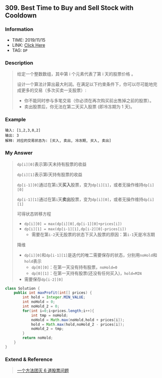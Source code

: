 ## 309. Best Time to Buy and Sell Stock with Cooldown

### Information

* TIME: 2019/11/15
* LINK: [Click Here]( https://leetcode-cn.com/problems/best-time-to-buy-and-sell-stock-with-cooldown/ )
* TAG: `DP`

### Description

> 给定一个整数数组，其中第 i 个元素代表了第 i 天的股票价格 。
>
> 设计一个算法计算出最大利润。在满足以下约束条件下，你可以尽可能地完成更多的交易（多次买卖一支股票）:
>
> *  你不能同时参与多笔交易（你必须在再次购买前出售掉之前的股票）。 
> *  卖出股票后，你无法在第二天买入股票 (即冷冻期为 1 天)。 

### Example

```text
输入: [1,2,3,0,2]
输出: 3 
解释: 对应的交易状态为: [买入, 卖出, 冷冻期, 买入, 卖出]
```

### My Answer

> `dp[i][0]`表示第i天未持有股票的收益
>
> `dp[i][1]`表示第i天持有股票的收益
>
> `dp[i-1][0]`通过在第`i`天**买入**股票，变为`dp[i][1]`，或者无操作维持`dp[i][0]`
>
> `dp[i-1][1]`通过在第`i`天**卖出**股票，变为`dp[i][0]`，或者无操作维持`dp[i][1]`
>
> 可得状态转移方程
>
> * `dp[i][0] = max(dp[i][0],dp[i-1][0]+prices[i])`
> * `dp[i][1] = max(dp[i-1][1],dp[i-2][0]-prices[i])`
>   * 需要在第`i-2`天无股票的状态下买入股票的原因：第`i-1`天是冷冻期
>
> 降维
>
> * `dp[i][0]`和`dp[i-1][1]`是迭代的唯二需要保存的状态，分别用`noHold`和`hold`表示
>   * `dp[0][0]`：在第一天没有持有股票，`noHold=0`
>   * `dp[0][1]`：在第一天持有股票(还没有任何买入)，`hold=MIN`
> * 需要保存`dp[i-2][0]`

```java
class Solution {
    public int maxProfit(int[] prices) {
        int hold = Integer.MIN_VALUE;
        int noHold = 0;
        int noHold_2 = 0;
        for(int i=0;i<prices.length;i++){
            int tmp = noHold;
            noHold = Math.max(noHold,hold + prices[i]);
            hold = Math.max(hold,noHold_2 - prices[i]);
            noHold_2 = tmp;
        }
        return noHold;
    }
}
```

### Extend & Reference

>  [一个方法团灭 6 道股票问题](https://leetcode-cn.com/problems/best-time-to-buy-and-sell-stock-with-cooldown/solution/yi-ge-fang-fa-tuan-mie-6-dao-gu-piao-wen-ti-by-lab/) 

